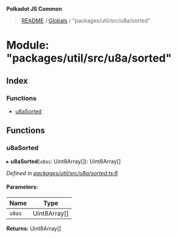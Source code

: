 **Polkadot JS Common**

> [README](../README.md) / [Globals](../globals.md) / "packages/util/src/u8a/sorted"

# Module: "packages/util/src/u8a/sorted"

## Index

### Functions

* [u8aSorted](_packages_util_src_u8a_sorted_.md#u8asorted)

## Functions

### u8aSorted

▸ **u8aSorted**(`u8as`: Uint8Array[]): Uint8Array[]

*Defined in [packages/util/src/u8a/sorted.ts:6](https://github.com/polkadot-js/common/blob/c366e637/packages/util/src/u8a/sorted.ts#L6)*

#### Parameters:

Name | Type |
------ | ------ |
`u8as` | Uint8Array[] |

**Returns:** Uint8Array[]
